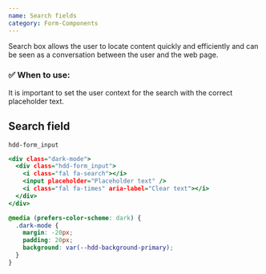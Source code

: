 ```yaml
---
name: Search fields
category: Form-Components
---
```


Search box allows the user to locate content quickly and efficiently and can be seen as a conversation between the user and the web page.

### ✅ When to use: 
It is important to set the user context for the search with the correct placeholder text.


## Search field
`hdd-form_input`

```search-fields.html
<div class="dark-mode">
  <div class="hdd-form_input">
    <i class="fal fa-search"></i>
    <input placeholder="Placeholder text" />
    <i class="fal fa-times" aria-label="Clear text"></i>
  </div>
</div>
```

```search-fields.css hidden
@media (prefers-color-scheme: dark) {
  .dark-mode {
    margin: -20px;
    padding: 20px;
    background: var(--hdd-background-primary);
  }
}
```